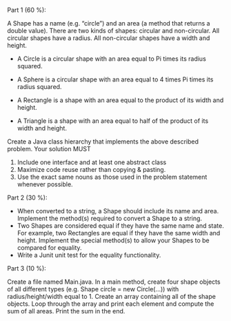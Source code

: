 Part 1 (60 %):

A Shape has a name (e.g. “circle”) and an area (a method that returns a double value). There are two kinds of shapes: circular and non-circular. All circular shapes have a radius. All non-circular shapes have a width and height.

 - A Circle is a circular shape with an area equal to Pi times its radius squared.

 - A Sphere is a circular shape with an area equal to 4 times Pi times its radius squared.

 - A Rectangle is a shape with an area equal to the product of its width and height.

 - A Triangle is a shape with an area equal to half of the product of its width and height.

Create a Java class hierarchy that implements the above described problem. Your solution MUST

1. Include one interface and at least one abstract class
2. Maximize code reuse rather than copying & pasting.
3. Use the exact same nouns as those used in the problem statement whenever possible.

Part 2 (30 %):

 - When converted to a string, a Shape should include its name and area. Implement the method(s) required to convert a Shape to a string.
 - Two Shapes are considered equal if they have the same name and state. For example, two Rectangles are equal if they have the same width and height. Implement the special method(s) to allow your Shapes to be compared for equality.
 - Write a Junit unit test for the equality functionality. 

Part 3 (10 %):

Create a file named Main.java. In a main method, create four shape objects of all different types (e.g. Shape circle = new Circle(…)) with radius/height/width equal to 1. Create an array containing all of the shape objects. Loop through the array and print each element and compute the sum of all areas. Print the sum in the end.
